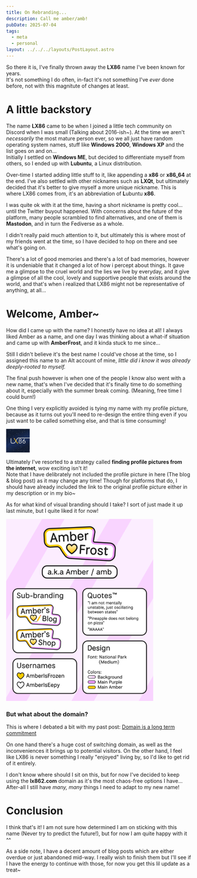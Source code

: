 ```yaml
---
title: On Rebranding...
description: Call me amber/amb!
pubDate: 2025-07-04
tags:
  - meta
  - personal
layout: ../../../layouts/PostLayout.astro
---
```


So there it is, I've finally thrown away the **LX86** name I've been known for years.  
It's not something I do often, in-fact it's not something I've *ever* done before, not with this magnitute of changes at least.

# A little backstory
The name **LX86** came to be when I joined a little tech community on Discord when I was small (Talking about 2016-ish~). At the time we aren't *necessarily* the most mature person ever, so we all just have random operating system names, stuff like **Windows 2000**, **Windows XP** and the list goes on and on...  
Initially I settled on **Windows ME**, but decided to differentiate myself from others, so I ended up with **Lubuntu**, a Linux distribution.

Over-time I started adding little stuff to it, like appending a **x86** or **x86_64** at the end. I've also settled with other nicknames such as **LXQt**, but ultimately decided that it's better to give myself a more unique nickname. This is where LX86 comes from, it's an abbreviation of **L**ubuntu **x86**.

I was quite ok with it at the time, having a short nickname is pretty cool... until the Twitter buyout happened. With concerns about the future of the platform, many people scrambled to find alternatives, and one of them is **Mastodon**, and in turn the Fediverse as a whole.

I didn't really paid much attention to it, but ultimately this is where most of my friends went at the time, so I have decided to hop on there and see what's going on.

There's a lot of good memories and there's a lot of bad memories, however it is undeniable that it changed a lot of how i percept about things. It gave me a glimpse to the cruel world and the lies we live by everyday, and it give a glimpse of all the cool, lovely and supportive people that exists around the world, and that's when i realized that LX86 might not be representative of anything, at all...


# Welcome, Amber~
How did I came up with the name? I honestly have no idea at all! I always liked Amber as a name, and one day I was thinking about a what-if situation and came up with **AmberFrost**, and it kinda stuck to me since...

Still I didn't believe it's the best name I could've chose at the time, so I assigned this name to an Alt account of mine, *little did i know it was already deeply-rooted to myself.*

The final push however is when one of the people I know also went with a new name, that's when I've decided that it's finally time to do something about it, especially with the summer break coming. (Meaning, free time I could burn!)

One thing I very explicitly avoided is tying my name with my profile picture, because as it turns out you'll need to re-design the entire thing even if you just want to be called something else, and that is time consuming!

![The old profile picture with my name on it](lx86_old.png)

Ultimately I've resorted to a strategy called **finding profile pictures from the internet**, wow exciting isn't it!  
Note that I have delibrately not included the profile picture in here (The blog & blog post) as it may change any time! Though for platforms that do, I should have already included the link to the original profile picture either in my description or in my bio~

As for what kind of visual branding should I take? I sort of just made it up last minute, but I quite liked it for now!

![](specs.png)

### But what about the domain?
This is where I debated a bit with my past post: [Domain is a long term commitment](/blog/2025-01-09-domain-is-a-long-term-commitment)

On one hand there's a huge cost of switching domain, as well as the inconveniences it brings up to potential visitors. On the other hand, I feel like LX86 is never something I really "enjoyed" living by, so I'd like to get rid of it entirely.

I don't know where should I sit on this, but for now I've decided to keep using the **lx862.com** domain as it's the most chaos-free options I have... After-all I still have *many, many* things I need to adapt to my new name!

# Conclusion
I think that's it! I am not sure how determined I am on sticking with this name (Never try to predict the future!), but for now I am quite happy with it ^^

As a side note, I have a decent amount of blog posts which are either overdue or just abandoned mid-way. I really wish to finish them but I'll see if I have the energy to continue with those, for now you get this lil update as a treat~